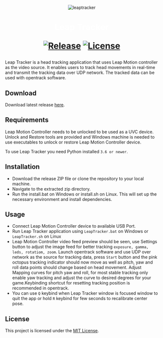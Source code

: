 <div align="center">

![leaptracker](https://github.com/serifpersia/leap-headtracker/assets/62844718/515eddf8-9f61-4832-a2f9-3827e5781023)

<h1><span class="piano-text" style="color: white;">Leap Tracker</span>

[![Release](https://img.shields.io/github/release/serifpersia/leap-headtracker.svg?style=flat-square)](https://github.com/serifpersia/leap-headtracker-esp32/releases)
[![License](https://img.shields.io/github/license/serifpersia/leap-headtracker?color=blue&style=flat-square)](https://raw.githubusercontent.com/serifpersia/leap-headtracker/master/LICENSE)

</div>

Leap Tracker is a head tracking application that uses Leap Motion controller as the video source. It enables users to track head movements in real-time and transmit the tracking data over UDP network. The tracked data can be used with opentrack software.

## Download
Download latest release [here](https://github.com/serifpersia/leap-headtracker/releases).

## Requirements
Leap Motion Controller needs to be unlocked to be used as a UVC device.
Unlock and Restore tools are provided and Windows machine is needed to use executables to unlock or restore Leap Motion Controller device.

To use Leap Tracker you need Python installed `3.6 or newer`.

## Installation
- Download the release ZIP file or clone the repository to your local machine.
- Navigate to the extracted zip directory.
- Run the install.bat on Windows or install.sh on Linux. This will set up the necessary environment and install dependencies.

## Usage
- Connect Leap Motion Controller device to available USB Port.
- Run Leap Tracker application using `LeapTracker.bat` on Windows or `LeapTracker.sh` on Linux
- Leap Motion Controller video feed preview should be seen, use Settings button to adjust the image feed for better tracking `exposure, gamma, leds, rotatiom, zoom`.
Launch opentrack software and use UDP over network as the source for tracking data, press `Start` button and the pink octopus tracking indicator should now move as well as pitch, yaw and roll data points should change based on head movement. Adjust Mapping curves for pitch yaw and roll, for most stable tracking only enable yaw tracking and adjust the curve to desired degrees for your game.Keybinding shortcut for resetting tracking position is recommended in opentrack.
- You can use `Q` keybind when Leap Tracker window is focused window to quit the app or hold `R` keybind for few seconds to recalibrate center pose.

## License
This project is licensed under the [MIT License](LICENSE).
